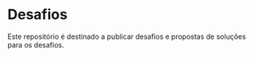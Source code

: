 # Desafios
Este repositório é destinado a publicar desafios e propostas de soluções para os desafios.
